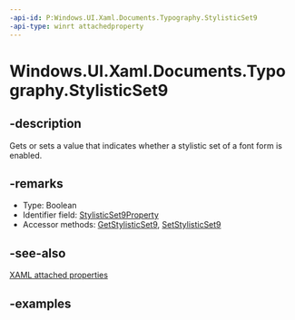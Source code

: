 ```yaml
---
-api-id: P:Windows.UI.Xaml.Documents.Typography.StylisticSet9
-api-type: winrt attachedproperty
---
```


# Windows.UI.Xaml.Documents.Typography.StylisticSet9

<!--
see GetStylisticSet9, and SetStylisticSet9
-->

## -description

Gets or sets a value that indicates whether a stylistic set of a font form is enabled.

## -remarks

<ul><li>Type: Boolean</li><li>Identifier field: <a href="/uwp/api/windows.ui.xaml.documents.typography.stylisticset9property">StylisticSet9Property</a></li><li>Accessor methods: <a href="/uwp/api/windows.ui.xaml.documents.typography.getstylisticset9">GetStylisticSet9</a>, <a href="/uwp/api/windows.ui.xaml.documents.typography.setstylisticset9">SetStylisticSet9</a></li></ul>

## -see-also

[XAML attached properties](/windows/uwp/xaml-platform/attached-properties-overview)

## -examples


